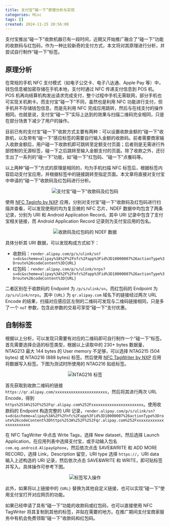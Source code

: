 ```yaml
---
title: 支付宝“碰一下”原理分析与实现
categories: Misc
tags: []
created: 2024-11-25 20:56:00
---
```


<!-- markdownlint-disable MD033 -->

支付宝推出“碰一下”收款机器已有一段时间，近期又开始推广融合了“碰一下”功能的收款码与红包码，作为一种比较新奇的支付方式，本文将对其原理进行分析，并尝试自行制作“碰一下”标签。

## 原理分析

在常规的手机 NFC 支付模式（如电子公交卡、电子八达通、Apple Pay 等）中，钱包信息被加密存储在手机本地，支付时通过 NFC 传递支付信息到 POS 机。POS 机再向结算机构发出请求完成支付，整个过程中手机无需联网，部分手机也可实现关机刷卡。而支付宝“碰一下”不同，虽然也是利用 NFC 功能进行支付，但手机并不存储钱包信息，而是先利用 NFC 完成应用跳转，然后与在线支付的操作相同。也就是说，支付宝“碰一下”实际上达到的效果与扫描二维码完全相同，只是在部分场景下减少了用户的操作。

目前已有的支付宝“碰一下”收款方式主要有两种：可以设置收款金额的“碰一下”收款机，以及带有“碰一下”感应标签的需要自行输入金额的收款码。前者需要商家输入收款金额后，用户碰一下收款机即可跳转至定额支付页面；后者则是无需进行外部控制的无源标签，碰一下之后跳转至输入金额支付的页面。除了收款之外，还衍生出了一系列的“碰一下”功能，如“碰一下”红包码、“碰一下”点餐码等。

以上两种“碰一下”方式的原理是相同的，均为手机扫描 NFC 标签后，根据标签内容启动支付宝应用，并根据标签中的链接跳转至指定页面。本文章将直接对支付宝中申请的“碰一下”收款码及红包码进行分析。

<center>
<img src="https://s2.loli.net/2024/11/25/N2AcHj84Sh1WDME.jpg" alt="支付宝“碰一下”收款码及红包码" style="max-width: 500px;">
</center>

使用 [NFC TagInfo by NXP](https://play.google.com/store/apps/details?id=com.nxp.taginfolite) 应用，分别对支付宝“碰一下”收款码及红包码进行扫描并查看，可以发现使用的均为复旦微的 NFC 芯片，NDEF 数据中均包含了两条记录，分别为 URI 和 Android Application Record。其中 URI 记录中包含了支付宝相关链接，而 Android Application Record 记录则为支付宝应用的包名。

<center>
<img src="https://s2.loli.net/2024/11/25/HMOlogRSkWEvPYe.jpg" alt="收款码及红包码的 NDEF 数据" style="max-width: 800px;">
</center>

具体分析其 URI 数据，可以发现构成方式如下：

- 收款码：`render.alipay.com/p/s/ulink/sn?s=dc&scheme=alipay%3A%2F%2Fnfc%2Fapp%3Fid%3D10000007%26actionType%3Droute%26codeContent%3D{URL}`
- 红包码：`render.alipay.com/p/s/ulink/nrps?s=dc&scheme=alipay%3A%2F%2Fnfc%2Fapp%3Fid%3D10000007%26actionType%3Droute%26codeContent%3D{URL}`

二者区别在于收款码的 Endpoint 为 `/p/s/ulink/sn`，而红包码的 Endpoint 为 `/p/s/ulink/nrps`。其中 `{URL}` 为 `qr.alipay.com` 域名下的链接经过两次 URL Encode 的结果，扫描对应感应区左侧的二维码可发现与二维码链接相同，只是多了一个 `noT` 参数，包含此参数的交易可享受“碰一下”支付优惠。

## 自制标签

根据以上分析，可以发现只需要有对应的二维码即可自行制作一个“碰一下”标签。首先需要选择合适的标签类型，根据以上读取中的 230+ bytes 数据量，NTAG213 最大 144 bytes 的 User memory 不足够，可以选择 NTAG215 (504 bytes) 或 NTAG216 (888 bytes) 标签。然后使用 [NFC TagWriter by NXP](https://play.google.com/store/apps/details?id=com.nxp.nfc.tagwriter) 应用将数据写入标签。下图为测试时所使用的 NTAG216 贴纸标签。

<center>
<img src="https://s2.loli.net/2024/11/25/FUQmejhl8BzyLSk.jpg" alt="NTAG216 标签" style="max-width: 500px;">
</center>

首先获取到收款二维码的链接 `https://qr.alipay.com/xxxxxxxxxxxxxxxxxxxxxxx`，然后将其进行两次 URL Encode，得到 `https%253A%252F%252Fqr.alipay.com%252Fxxxxxxxxxxxxxxxxxxxxxxx`。使用收款码的 Endpoint 构造完整的 URI 记录，`render.alipay.com/p/s/ulink/sn?s=dc&scheme=alipay%3A%2F%2Fnfc%2Fapp%3Fid%3D10000007%26actionType%3Droute%26codeContent%3Dhttps%253A%252F%252Fqr.alipay.com%252Fxxxxxxxxxxxxxxxxxxxxxxx`

在 NFC TagWriter 中点击 Write Tags，选择 New dataset，然后选择 Launch Application，在应用列表中选择支付宝，或手动输入包名 `com.eg.android.AlipayGphone`，然后依次点击 SAVE&WRITE 和 ADD MORE RECORD，选择 Link，Description 留空，URI type 选择 `https://`，URI data 输入上述构造的 URI 记录，然后依次点击 SAVE&WRITE 和 WRITE，即可贴标签并写入。具体操作可参考下图。

<center>
<img src="https://s2.loli.net/2024/11/25/nbujGxV1Mrl57kU.jpg" alt="标签写入操作">
</center>

此外，如果将以上链接中的 `{URL}` 替换为其他自定义链接，也可以实现“碰一下”使用支付宝打开对应网页的功能。

如果已经申请了具有“碰一下”功能的收款码或红包码，也可以直接使用 NFC TagWriter 将其复制到其他的标签，并贴在需要的地方。在推广期间支付宝商家服务中有机会免费领取“碰一下”收款码和红包码。
